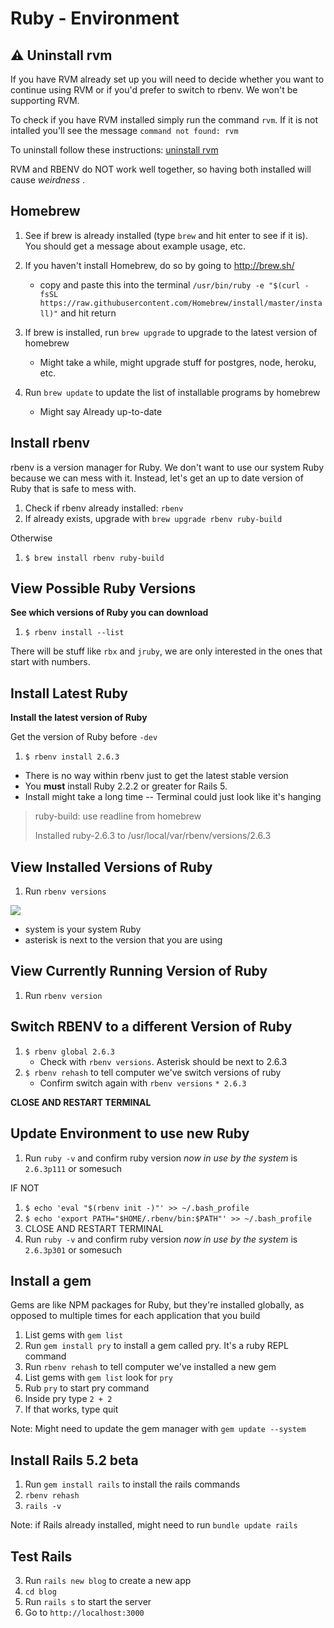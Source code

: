 # Ruby - Environment



## &#x26A0; Uninstall rvm

If you have RVM already set up you will need to decide whether you want to continue using RVM or if you'd prefer to switch to rbenv. We won't be supporting RVM.

To check if you have RVM installed simply run the command `rvm`. If it is not intalled you'll see the message `command not found: rvm`

To uninstall follow these instructions: [uninstall rvm](https://richonrails.com/articles/uninstalling-rvm)

RVM and RBENV do NOT work well together, so having both installed will cause _weirdness_ .

## Homebrew

1. See if brew is already installed (type `brew` and hit enter to see if it is). You should get a message about example usage, etc.

1. If you haven't install Homebrew, do so by going to http://brew.sh/
	- copy and paste this into the terminal `/usr/bin/ruby -e "$(curl -fsSL https://raw.githubusercontent.com/Homebrew/install/master/install)"` and hit return


1. If brew is installed, run `brew upgrade` to upgrade to the latest version of homebrew
	* Might take a while, might upgrade stuff for postgres, node, heroku, etc.
1. Run `brew update` to update the list of installable programs by homebrew
	* Might say Already up-to-date

## Install rbenv

rbenv is a version manager for Ruby. We don't want to use our system Ruby because we can mess with it. Instead, let's get an up to date version of Ruby that is safe to mess with.

1. Check if rbenv already installed: `rbenv`
1. If already exists, upgrade with `brew upgrade rbenv ruby-build`

Otherwise

1. `$ brew install rbenv ruby-build`

## View Possible Ruby Versions
**See which versions of Ruby you can download**

1. `$ rbenv install --list`

There will be stuff like `rbx` and `jruby`, we are only interested in the ones that start with numbers.

## Install Latest Ruby
**Install the latest version of Ruby**

Get the version of Ruby before `-dev`

1. `$ rbenv install 2.6.3`

* There is no way within rbenv just to get the latest stable version
* You **must** install Ruby 2.2.2 or greater for Rails 5.
* Install might take a long time -- Terminal could just look like it's hanging

> ruby-build: use readline from homebrew
>
> Installed ruby-2.6.3 to /usr/local/var/rbenv/versions/2.6.3

## View Installed Versions of Ruby

1. Run `rbenv versions`

![](https://i.imgur.com/k4F34DP.png)

* system is your system Ruby
* asterisk is next to the version that you are using

## View Currently Running Version of Ruby

1. Run `rbenv version`

## Switch RBENV to a different Version of Ruby

1. `$ rbenv global 2.6.3`
	* Check with `rbenv versions`. Asterisk should be next to 2.6.3
1. `$ rbenv rehash` to tell computer we've switch versions of ruby
	* Confirm switch again with `rbenv versions` `* 2.6.3`


**CLOSE AND RESTART TERMINAL**

## Update Environment to use new Ruby

1. Run `ruby -v` and confirm ruby version _now in use by the system_ is `2.6.3p111` or somesuch

IF NOT

1. `$ echo 'eval "$(rbenv init -)"' >> ~/.bash_profile`
1. `$ echo 'export PATH="$HOME/.rbenv/bin:$PATH"' >> ~/.bash_profile`
1. CLOSE AND RESTART TERMINAL
1. Run `ruby -v` and confirm ruby version _now in use by the system_ is `2.6.3p301` or somesuch

## Install a gem

Gems are like NPM packages for Ruby, but they're installed globally, as opposed to multiple times for each application that you build

1. List gems with `gem list`
1. Run `gem install pry` to install a gem called pry.  It's a ruby REPL command
1. Run `rbenv rehash` to tell computer we've installed a new gem
1. List gems with `gem list` look for `pry`
1. Rub `pry` to start pry command
1. Inside pry type `2 + 2`
1. If that works, type quit

Note: Might need to update the gem manager with `gem update --system`


## Install Rails 5.2 beta

1. Run `gem install rails` to install the rails commands
2. `rbenv rehash`
3. `rails -v`

Note: if Rails already installed, might need to run `bundle update rails`

## Test Rails
3. Run `rails new blog` to create a new app
4. `cd blog`
5. Run `rails s` to start the server
6. Go to `http://localhost:3000`

